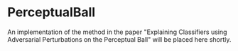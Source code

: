 # PerceptualBall

An implementation of the method in the paper "Explaining Classifiers using Adversarial Perturbations on the Perceptual Ball" will be placed here shortly.
